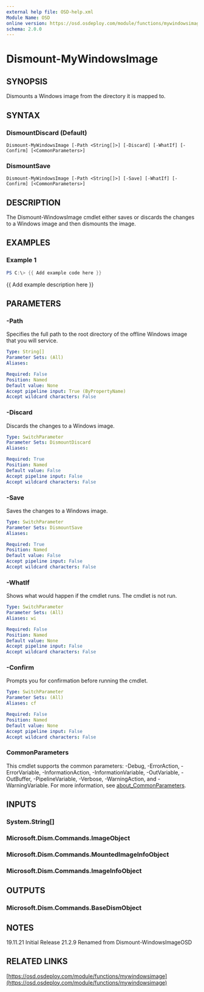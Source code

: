 ```yaml
---
external help file: OSD-help.xml
Module Name: OSD
online version: https://osd.osdeploy.com/module/functions/mywindowsimage
schema: 2.0.0
---
```


# Dismount-MyWindowsImage

## SYNOPSIS
Dismounts a Windows image from the directory it is mapped to.

## SYNTAX

### DismountDiscard (Default)
```
Dismount-MyWindowsImage [-Path <String[]>] [-Discard] [-WhatIf] [-Confirm] [<CommonParameters>]
```

### DismountSave
```
Dismount-MyWindowsImage [-Path <String[]>] [-Save] [-WhatIf] [-Confirm] [<CommonParameters>]
```

## DESCRIPTION
The Dismount-WindowsImage cmdlet either saves or discards the changes to a Windows image and then dismounts the image.

## EXAMPLES

### Example 1
```powershell
PS C:\> {{ Add example code here }}
```

{{ Add example description here }}

## PARAMETERS

### -Path
Specifies the full path to the root directory of the offline Windows image that you will service.

```yaml
Type: String[]
Parameter Sets: (All)
Aliases:

Required: False
Position: Named
Default value: None
Accept pipeline input: True (ByPropertyName)
Accept wildcard characters: False
```

### -Discard
Discards the changes to a Windows image.

```yaml
Type: SwitchParameter
Parameter Sets: DismountDiscard
Aliases:

Required: True
Position: Named
Default value: False
Accept pipeline input: False
Accept wildcard characters: False
```

### -Save
Saves the changes to a Windows image.

```yaml
Type: SwitchParameter
Parameter Sets: DismountSave
Aliases:

Required: True
Position: Named
Default value: False
Accept pipeline input: False
Accept wildcard characters: False
```

### -WhatIf
Shows what would happen if the cmdlet runs.
The cmdlet is not run.

```yaml
Type: SwitchParameter
Parameter Sets: (All)
Aliases: wi

Required: False
Position: Named
Default value: None
Accept pipeline input: False
Accept wildcard characters: False
```

### -Confirm
Prompts you for confirmation before running the cmdlet.

```yaml
Type: SwitchParameter
Parameter Sets: (All)
Aliases: cf

Required: False
Position: Named
Default value: None
Accept pipeline input: False
Accept wildcard characters: False
```

### CommonParameters
This cmdlet supports the common parameters: -Debug, -ErrorAction, -ErrorVariable, -InformationAction, -InformationVariable, -OutVariable, -OutBuffer, -PipelineVariable, -Verbose, -WarningAction, and -WarningVariable. For more information, see [about_CommonParameters](http://go.microsoft.com/fwlink/?LinkID=113216).

## INPUTS

### System.String[]
### Microsoft.Dism.Commands.ImageObject
### Microsoft.Dism.Commands.MountedImageInfoObject
### Microsoft.Dism.Commands.ImageInfoObject
## OUTPUTS

### Microsoft.Dism.Commands.BaseDismObject
## NOTES
19.11.21    Initial Release
21.2.9      Renamed from Dismount-WindowsImageOSD

## RELATED LINKS

[https://osd.osdeploy.com/module/functions/mywindowsimage](https://osd.osdeploy.com/module/functions/mywindowsimage)

